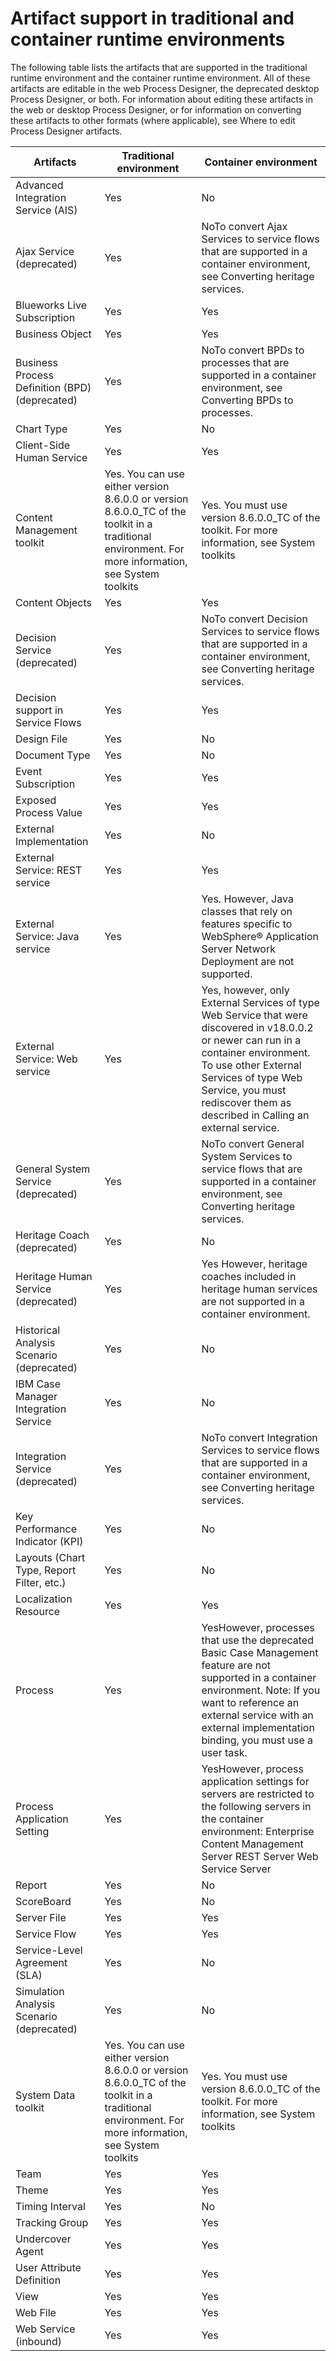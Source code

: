 # Artifact support in traditional and container runtime environments

The following table lists the artifacts that are supported in the traditional runtime environment
and the container runtime environment. All of these artifacts are editable in the web Process Designer, the deprecated desktop Process Designer, or both. For information about editing these
artifacts in the web or desktop Process Designer, or
for information on converting these artifacts to other formats (where applicable), see Where to edit Process Designer artifacts.

| Artifacts                                      | Traditional environment                                                                                                                              | Container environment                                                                                                                                                                                                                                             |
|------------------------------------------------|------------------------------------------------------------------------------------------------------------------------------------------------------|-------------------------------------------------------------------------------------------------------------------------------------------------------------------------------------------------------------------------------------------------------------------|
| Advanced Integration Service (AIS)             | Yes                                                                                                                                                  | No                                                                                                                                                                                                                                                                |
| Ajax Service (deprecated)                      | Yes                                                                                                                                                  | NoTo convert Ajax Services to service flows that are supported in a container environment, see Converting heritage services.                                                                                                                                      |
| Blueworks Live Subscription                    | Yes                                                                                                                                                  | Yes                                                                                                                                                                                                                                                               |
| Business Object                                | Yes                                                                                                                                                  | Yes                                                                                                                                                                                                                                                               |
| Business Process Definition (BPD) (deprecated) | Yes                                                                                                                                                  | NoTo convert BPDs to processes that are supported in a container environment, see Converting BPDs to processes.                                                                                                                                                   |
| Chart Type                                     | Yes                                                                                                                                                  | No                                                                                                                                                                                                                                                                |
| Client-Side Human Service                      | Yes                                                                                                                                                  | Yes                                                                                                                                                                                                                                                               |
| Content Management toolkit                     | Yes. You can use either version 8.6.0.0 or version 8.6.0.0\_TC of the toolkit in a traditional environment. For more information, see System toolkits | Yes. You must use version 8.6.0.0\_TC of the toolkit. For more information, see System toolkits                                                                                                                                                                    |
| Content Objects                                | Yes                                                                                                                                                  | Yes                                                                                                                                                                                                                                                               |
| Decision Service (deprecated)                  | Yes                                                                                                                                                  | NoTo convert Decision Services to service flows that are supported in a container environment, see Converting heritage services.                                                                                                                                  |
| Decision support in Service Flows              | Yes                                                                                                                                                  | Yes                                                                                                                                                                                                                                                               |
| Design File                                    | Yes                                                                                                                                                  | No                                                                                                                                                                                                                                                                |
| Document Type                                  | Yes                                                                                                                                                  | No                                                                                                                                                                                                                                                                |
| Event Subscription                             | Yes                                                                                                                                                  | Yes                                                                                                                                                                                                                                                               |
| Exposed Process Value                          | Yes                                                                                                                                                  | Yes                                                                                                                                                                                                                                                               |
| External Implementation                        | Yes                                                                                                                                                  | No                                                                                                                                                                                                                                                                |
| External Service: REST service                 | Yes                                                                                                                                                  | Yes                                                                                                                                                                                                                                                               |
| External Service: Java service                 | Yes                                                                                                                                                  | Yes. However, Java classes that rely on features specific to WebSphere® Application Server Network Deployment are not supported.                                                                                                                                  |
| External Service: Web service                  | Yes                                                                                                                                                  | Yes, however, only External Services of type Web Service that were discovered in v18.0.0.2 or newer can run in a container environment. To use other External Services of type Web Service, you must rediscover them as described in Calling an external service. |
| General System Service (deprecated)            | Yes                                                                                                                                                  | NoTo convert General System Services to service flows that are supported in a container environment, see Converting heritage services.                                                                                                                            |
| Heritage Coach (deprecated)                    | Yes                                                                                                                                                  | No                                                                                                                                                                                                                                                                |
| Heritage Human Service (deprecated)            | Yes                                                                                                                                                  | Yes However, heritage coaches included in heritage human services are not supported in a container environment.                                                                                                                                                   |
| Historical Analysis Scenario (deprecated)      | Yes                                                                                                                                                  | No                                                                                                                                                                                                                                                                |
| IBM Case Manager Integration Service           | Yes                                                                                                                                                  | No                                                                                                                                                                                                                                                                |
| Integration Service (deprecated)               | Yes                                                                                                                                                  | NoTo convert Integration Services to service flows that are supported in a container environment, see Converting heritage services.                                                                                                                               |
| Key Performance Indicator (KPI)                | Yes                                                                                                                                                  | No                                                                                                                                                                                                                                                                |
| Layouts (Chart Type, Report Filter, etc.)      | Yes                                                                                                                                                  | No                                                                                                                                                                                                                                                                |
| Localization Resource                          | Yes                                                                                                                                                  | Yes                                                                                                                                                                                                                                                               |
| Process                                        | Yes                                                                                                                                                  | YesHowever, processes that use the deprecated Basic Case Management feature are not supported in a container environment. Note: If you want to reference an external service with an external implementation binding, you must use a user task.                   |
| Process Application Setting                    | Yes                                                                                                                                                  | YesHowever, process application settings for servers are restricted to the following servers in the container environment:  Enterprise Content Management Server REST Server Web Service Server                                                                   |
| Report                                         | Yes                                                                                                                                                  | No                                                                                                                                                                                                                                                                |
| ScoreBoard                                     | Yes                                                                                                                                                  | No                                                                                                                                                                                                                                                                |
| Server File                                    | Yes                                                                                                                                                  | Yes                                                                                                                                                                                                                                                               |
| Service Flow                                   | Yes                                                                                                                                                  | Yes                                                                                                                                                                                                                                                               |
| Service-Level Agreement (SLA)                  | Yes                                                                                                                                                  | No                                                                                                                                                                                                                                                                |
| Simulation Analysis Scenario (deprecated)      | Yes                                                                                                                                                  | No                                                                                                                                                                                                                                                                |
| System Data toolkit                            | Yes. You can use either version 8.6.0.0 or version 8.6.0.0\_TC of the toolkit in a traditional environment. For more information, see System toolkits | Yes. You must use version 8.6.0.0\_TC of the toolkit. For more information, see System toolkits                                                                                                                                                                    |
| Team                                           | Yes                                                                                                                                                  | Yes                                                                                                                                                                                                                                                               |
| Theme                                          | Yes                                                                                                                                                  | Yes                                                                                                                                                                                                                                                               |
| Timing Interval                                | Yes                                                                                                                                                  | No                                                                                                                                                                                                                                                                |
| Tracking Group                                 | Yes                                                                                                                                                  | Yes                                                                                                                                                                                                                                                               |
| Undercover Agent                               | Yes                                                                                                                                                  | Yes                                                                                                                                                                                                                                                               |
| User Attribute Definition                      | Yes                                                                                                                                                  | Yes                                                                                                                                                                                                                                                               |
| View                                           | Yes                                                                                                                                                  | Yes                                                                                                                                                                                                                                                               |
| Web File                                       | Yes                                                                                                                                                  | Yes                                                                                                                                                                                                                                                               |
| Web Service (inbound)                          | Yes                                                                                                                                                  | Yes                                                                                                                                                                                                                                                               |